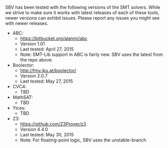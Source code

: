 SBV has been tested with the following versions of the SMT solvers. While we strive to make sure
it works with latest releases of each of these tools, newer versions can exhibit issues. Please
report any issues you might see with newer releases.

  * ABC:
      * https://bitbucket.org/alanmi/abc
      * Version 1.01
      * Last tested: April 27, 2015
      * Note: SMT-Lib support in ABC is fairly new. SBV uses the latest from the repo above.
  * Boolector:
      * http://fmv.jku.at/boolector/
      * Version 2.0.7
      * Last tested: May 27, 2015
  * CVC4:
      * TBD
  * MathSAT:
      * TBD
  * Yices:
      * TBD
  * Z3:
      * https://github.com/Z3Prover/z3
      * Version 4.4.0
      * Last tested: May 30, 2015
      * Note: For floating-point logic, SBV uses the unstable-branch
